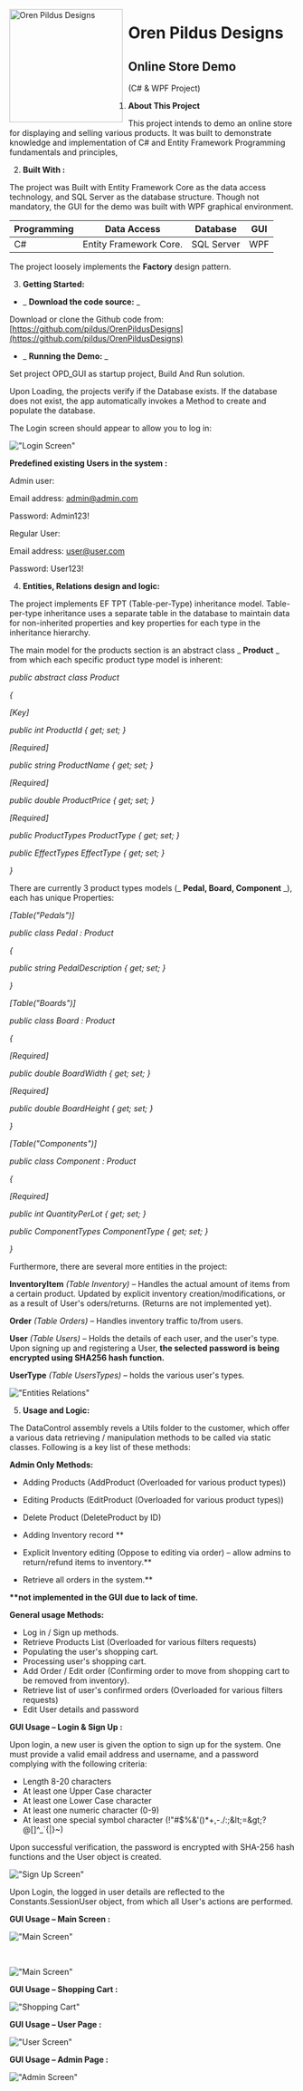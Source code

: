 <img src="http://pildus-001-site1.gtempurl.com/images/logo_small.png"
     alt="Oren Pildus Designs"
     width="200px"
     style="float: left; margin-right: 10px;" />

# **Oren Pildus Designs**

## **Online Store Demo**

(C# &amp; WPF Project)

1. **About This Project**

This project intends to demo an online store for displaying and selling various products. It was built to demonstrate knowledge and implementation of C# and Entity Framework Programming fundamentals and principles,

2. **Built With :**

The project was Built with Entity Framework Core as the data access technology, and SQL Server as the database structure. Though not mandatory, the GUI for the demo was built with WPF graphical environment.

| **Programming** | **Data Access** | **Database** | **GUI** |
| --- | --- | --- | --- |
| C# | Entity Framework Core. | SQL Server | WPF |

The project loosely implements the **Factory** design pattern.

3. **Getting Started:**

- _ **Download the code source:** _

Download or clone the Github code from: [https://github.com/pildus/OrenPildusDesigns](https://github.com/pildus/OrenPildusDesigns)

- _ **Running the Demo:** _

Set project OPD\_GUI as startup project, Build And Run solution.

Upon Loading, the projects verify if the Database exists. If the database does not exist, the app automatically invokes a Method to create and populate the database.

The Login screen should appear to allow you to log in:

!["Login Screen"](http://pildus-001-site1.gtempurl.com/img/login.jpg)

**Predefined existing Users in the system :**

Admin user:

Email address: [admin@admin.com](mailto:admin@admin.com)

Password: Admin123!

Regular User:

Email address: [user@user.com](mailto:user@user.com)

Password: User123!

4. **Entities, Relations design and logic:**

The project implements EF TPT (Table-per-Type) inheritance model. Table-per-type inheritance uses a separate table in the database to maintain data for non-inherited properties and key properties for each type in the inheritance hierarchy.

The main model for the products section is an abstract class _ **Product** _ from which each specific product type model is inherent:

_public abstract class Product_

_{_

_[Key]_

_public int ProductId { get; set; }_

_[Required]_

_public string ProductName { get; set; }_

_[Required]_

_public double ProductPrice { get; set; }_

_[Required]_

_public ProductTypes ProductType { get; set; }_

_public EffectTypes EffectType { get; set; }_

_}_

There are currently 3 product types models (_ **Pedal, Board, Component** _), each has unique Properties:

_[Table(&quot;Pedals&quot;)]_

_public class Pedal : Product_

_{_

_public string PedalDescription { get; set; }_

_}_

_[Table(&quot;Boards&quot;)]_

_public class Board : Product_

_{_

_[Required]_

_public double BoardWidth { get; set; }_

_[Required]_

_public double BoardHeight { get; set; }_

_}_

_[Table(&quot;Components&quot;)]_

_public class Component : Product_

_{_

_[Required]_

_public int QuantityPerLot { get; set; }_

_public ComponentTypes ComponentType { get; set; }_

_}_

Furthermore, there are several more entities in the project:

**InventoryItem** _(Table Inventory)_ – Handles the actual amount of items from a certain product. Updated by explicit inventory creation/modifications, or as a result of User&#39;s oders/returns. (Returns are not implemented yet).

**Order** _(Table Orders)_ – Handles inventory traffic to/from users.

**User** _(Table Users)_ – Holds the details of each user, and the user&#39;s type. Upon signing up and registering a User, **the selected password is being encrypted using SHA256 hash function.**

**UserType** _(Table UsersTypes)_ – holds the various user&#39;s types.

!["Entities Relations"](http://pildus-001-site1.gtempurl.com/img/entitiesRelations.jpg)

5. **Usage and Logic:**

The DataControl assembly revels a Utils folder to the customer, which offer a various data retrieving / manipulation methods to be called via static classes. Following is a key list of these methods:

**Admin Only Methods:**

- Adding Products (AddProduct (Overloaded for various product types))
- Editing Products (EditProduct (Overloaded for various product types))
- Delete Product (DeleteProduct by ID)


- Adding Inventory record **
- Explicit Inventory editing (Oppose to editing via order) – allow admins to return/refund items to inventory.**
- Retrieve all orders in the system.**

**\*\*not implemented in the GUI due to lack of time.**

**General usage Methods:**

- Log in / Sign up methods.
- Retrieve Products List (Overloaded for various filters requests)
- Populating the user&#39;s shopping cart.
- Processing user&#39;s shopping cart.
- Add Order / Edit order (Confirming order to move from shopping cart to be removed from inventory).
- Retrieve list of user&#39;s confirmed orders (Overloaded for various filters requests)
- Edit User details and password

<p>

**GUI Usage – Login &amp; Sign Up :**

Upon login, a new user is given the option to sign up for the system. One must provide a valid email address and username, and a password complying with the following criteria:

- Length 8-20 characters
- At least one Upper Case character
- At least one Lower Case character
- At least one numeric character (0-9)
- At least one special symbol character (!&quot;#$%&amp;&#39;()\*+,-./:;\&lt;=\&gt;?@[\]^\_`{|}~)

Upon successful verification, the password is encrypted with SHA-256 hash functions and the User object is created.

!["Sign Up Screen"](http://pildus-001-site1.gtempurl.com/img/signup.jpg)

Upon Login, the logged in user details are reflected to the Constants.SessionUser object, from which all User&#39;s actions are performed.

**GUI Usage – Main Screen :**

!["Main Screen"](http://pildus-001-site1.gtempurl.com/img/mainScreen.jpg)

<BR>

!["Main Screen"](http://pildus-001-site1.gtempurl.com/img/mainScreen2.jpg)

**GUI Usage – Shopping Cart :**

!["Shopping Cart"](http://pildus-001-site1.gtempurl.com/img/shoppingCart.jpg)

**GUI Usage – User Page :**

!["User Screen"](http://pildus-001-site1.gtempurl.com/img/userScreen.jpg)

**GUI Usage – Admin Page :**

!["Admin Screen"](http://pildus-001-site1.gtempurl.com/img/adminScreen.jpg)
